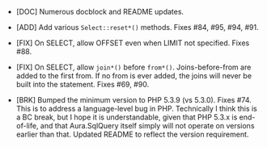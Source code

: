 - [DOC] Numerous docblock and README updates.

- [ADD] Add various `Select::reset*()` methods. Fixes #84, #95, #94, #91.

- [FIX] On SELECT, allow OFFSET even when LIMIT not specified. Fixes #88.

- [FIX] On SELECT, allow `join*()` before `from*()`. Joins-before-from are added
  to the first from. If no from is ever added, the joins will never be built
  into the statement. Fixes #69, #90.

- [BRK] Bumped the minimum version to PHP 5.3.9 (vs 5.3.0). Fixes #74. This is
  to address a language-level bug in PHP. Technically I think this is a BC
  break, but I hope it is understandable, given that PHP 5.3.x is end-of-life,
  and that Aura.SqlQuery itself simply will not operate on versions earlier
  than that. Updated README to reflect the version requirement.


